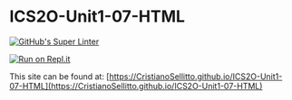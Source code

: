 # ICS2O-Unit1-07-HTML

[![GitHub's Super Linter](https://github.com/CristianoSellitto/ICS2O-Unit1-07-HTML/workflows/GitHub's%20Super%20Linter/badge.svg)](https://github.com/CristianoSellitto/ICS2O-Unit1-07-HTML/actions)

[![Run on Repl.it](https://repl.it/badge/github/CristianoSellitto/ICS2O-Unit1-07-HTML)](https://repl.it/github/CristianoSellitto/ICS2O-Unit1-07-HTML)

This site can be found at: [https://CristianoSellitto.github.io/ICS2O-Unit1-07-HTML](https://CristianoSellitto.github.io/ICS2O-Unit1-07-HTML)
